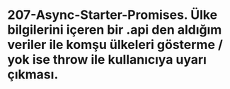 # 207-Async-Starter-Promises. Ülke bilgilerini içeren bir .api den aldığım veriler ile komşu ülkeleri gösterme / yok ise throw ile kullanıcıya uyarı çıkması.
